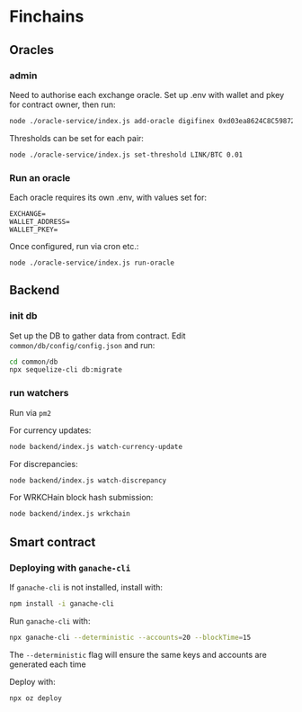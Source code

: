 # Finchains

## Oracles

### admin

Need to authorise each exchange oracle. Set up .env with wallet and pkey for contract 
owner, then run:

```bash
node ./oracle-service/index.js add-oracle digifinex 0xd03ea8624C8C5987235048901fB614fDcA89b117
```

Thresholds can be set for each pair:

```bash
node ./oracle-service/index.js set-threshold LINK/BTC 0.01
```

### Run an oracle

Each oracle requires its own .env, with values set for:

```dotenv
EXCHANGE=
WALLET_ADDRESS=
WALLET_PKEY=
```

Once configured, run via cron etc.:

```
node ./oracle-service/index.js run-oracle
```

## Backend

### init db

Set up the DB to gather data from contract. Edit `common/db/config/config.json` and run:

```bash
cd common/db
npx sequelize-cli db:migrate
```

### run watchers

Run via `pm2`

For currency updates:

```bash
node backend/index.js watch-currency-update
```

For discrepancies:

```bash
node backend/index.js watch-discrepancy
```

For WRKCHain block hash submission:

```bash
node backend/index.js wrkchain
```

## Smart contract

### Deploying with `ganache-cli`

If `ganache-cli` is not installed, install with:

```bash
npm install -i ganache-cli
```

Run `ganache-cli` with:

```bash
npx ganache-cli --deterministic --accounts=20 --blockTime=15
```

The `--deterministic` flag will ensure the same keys and accounts are generated
each time

Deploy with:

```bash
npx oz deploy
```
